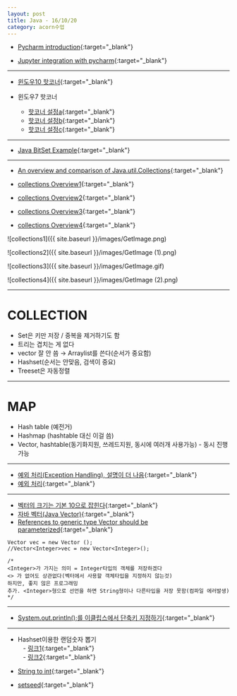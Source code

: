 ```yaml
---
layout: post
title: Java - 16/10/20
category: acorn수업
---
```


- [Pycharm introduction](https://blog.jetbrains.com/pycharm/2015/05/pycharm-4-5-eap-build-141-988-introducing-python-profiler/){:target="_blank"}

- [Jupyter integration with pycharm](https://www.jetbrains.com/help/pycharm/2016.1/tutorial-using-ipython-jupyter-notebook-with-pycharm.html){:target="_blank"}

---

- [윈도우10 핫코너](http://apps.codigobit.info/2015/10/winxcorners-hot-corners-for-windows-10.html#!/2015/10/winxcorners-hot-corners-for-windows-10.html){:target="_blank"}

- 윈도우7 핫코너  
    - [핫코너 설정a](http://superuser.com/questions/522187/how-do-i-set-a-hot-corner-in-windows-7){:target="_blank"}
    - [핫코너 설정b](https://sites.google.com/site/programsforpeers/hotcorners){:target="_blank"}
    - [핫코너 설정c](https://www.maketecheasier.com/enable-mac-hot-corners-in-windows-7/){:target="_blank"}
 
--- 

- [Java BitSet Example](http://stackoverflow.com/questions/9333681/java-bitset-example){:target="_blank"}

---
 
- [An overview and comparison of Java.util.Collections](http://ordinarygeek.me/2009/12/02/an-overview-and-comparison-of-java-util-collections/#33_Map_interface){:target="_blank"}
 
- [collections Overview1](http://web.deu.edu.tr/doc/oreily/java/fclass/index.htm){:target="_blank"}

- [collections Overview2](http://stackoverflow.com/questions/40471/differences-between-hashmap-and-hashtable){:target="_blank"}
 
- [collections Overview3](http://web.deu.edu.tr/doc/oreily/java/fclass/ch17_js.htm){:target="_blank"}

- [collections Overview4](https://www.ntu.edu.sg/home/ehchua/programming/java/J5c_Collection.html){:target="_blank"}

![collections1]({{ site.baseurl }}/images/GetImage.png)  

![collections2]({{ site.baseurl }}/images/GetImage (1).png)  

![collections3]({{ site.baseurl }}/images/GetImage.gif)  

![collections4]({{ site.baseurl }}/images/GetImage (2).png)  

---

# COLLECTION  
- Set은 키만 저장 / 중복을 제거하기도 함  
- 트리는 겹치는 게 없다  
- vector 잘 안 씀 &rarr; Arraylist를 쓴다(순서가 중요함)  
- Hashset(순서는 안맞음, 검색이 중요)  
- Treeset은 자동정렬  

--- 

# MAP  
- Hash table (예전거)  
- Hashmap (hashtable 대신 이걸 씀)  
- Vector, hashtable(동기화지원, 쓰레드지원, 동시에 여러개 사용가능) - 동시 진행 가능  
 
--- 
 
- [예외 처리(Exception Handling), 설명이 더 나음](http://blog.eairship.kr/125){:target="_blank"}
- [예외 처리](https://wikidocs.net/229){:target="_blank"}

---

- [벡터의 크기는 기본 10으로 잡힌다](http://jdm.kr/blog/172){:target="_blank"}
- [자바 벡터(Java Vector)](http://jdm.kr/blog/172){:target="_blank"}
- [References to generic type Vector<E> should be parameterized](http://apphappy.tistory.com/80){:target="_blank"} 

```
Vector vec = new Vector (); 
//Vector<Integer>vec = new Vector<Integer>(); 

/*
<Integer>가 가지는 의미 = Integer타입의 객체를 저장하겠다 
<> 가 없어도 상관없다(벡터에서 사용할 객체타입을 지정하지 않는것) 
하지만, 좋지 않은 프로그래밍 
추가. <Integer>형으로 선언을 하면 String형이나 다른타입을 저장 못함(컴파일 에러발생) 
*/
```

---

- [System.out.println();를 이클립스에서 단축키 지정하기](http://stackoverflow.com/questions/10190268/how-can-i-insert-system-out-println-in-eclipse-with-ctrl-space){:target="_blank"}
 
---

- Hashset이용한 랜덤숫자 뽑기  
    - [링크1](http://stackoverflow.com/questions/4040001/creating-random-numbers-with-no-duplicates){:target="_blank"}  
    - [링크2](http://stackoverflow.com/questions/33636887/generating-10-random-numbers-without-duplicate-with-fundamental-techniques){:target="_blank"}  
  
- [String to int](http://nota.tistory.com/49){:target="_blank"}  
 
- [setseed](http://stackoverflow.com/questions/4307273/how-can-i-create-and-display-an-arraylist-of-random-numbers-in-java){:target="_blank"}  
